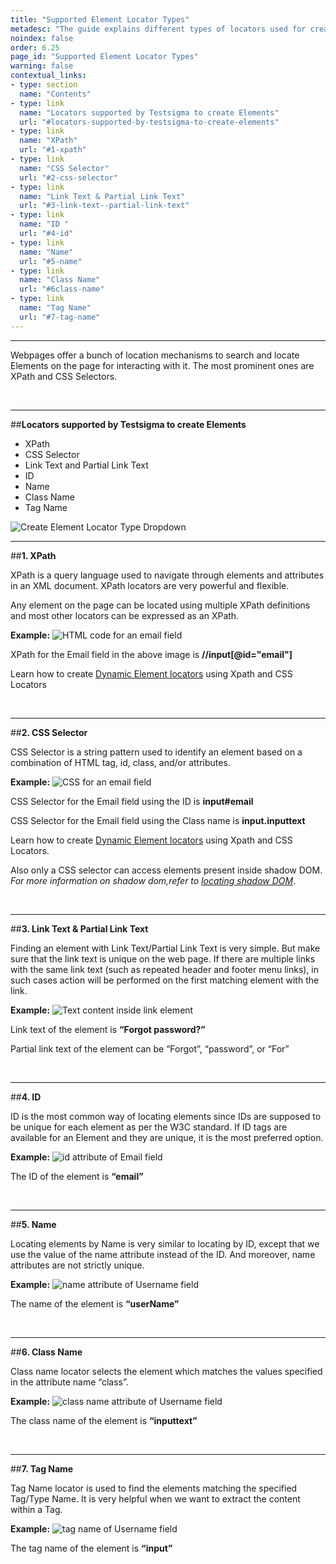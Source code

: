 ```yaml
---
title: "Supported Element Locator Types"
metadesc: "The guide explains different types of locators used for creating Elements in Testsigma."
noindex: false
order: 6.25
page_id: "Supported Element Locator Types"
warning: false
contextual_links:
- type: section
  name: "Contents"
- type: link
  name: "Locators supported by Testsigma to create Elements"
  url: "#locators-supported-by-testsigma-to-create-elements"
- type: link
  name: "XPath"
  url: "#1-xpath"
- type: link
  name: "CSS Selector"
  url: "#2-css-selector"
- type: link
  name: "Link Text & Partial Link Text"
  url: "#3-link-text--partial-link-text"
- type: link
  name: "ID "
  url: "#4-id"
- type: link
  name: "Name"
  url: "#5-name"
- type: link
  name: "Class Name"
  url: "#6class-name"
- type: link
  name: "Tag Name"
  url: "#7-tag-name"
---
```


---

Webpages offer a bunch of location mechanisms to search and locate Elements on the page for interacting with it. The most prominent ones are XPath and CSS Selectors.

<br>

---
##**Locators supported by Testsigma to create Elements**
* XPath<br>
* CSS Selector<br>
* Link Text and Partial Link Text<br>
* ID<br>
* Name<br>
* Class Name<br>
* Tag Name<br>

![Create Element Locator Type Dropdown](https://docs.testsigma.com/images/supported-locator-types/create-element-locator-dropdown.png)

---
##**1. XPath**

XPath is a query language used to navigate through elements and attributes in an XML document. XPath locators are very powerful and flexible.

Any element on the page can be located using multiple XPath definitions and most other locators can be expressed as an XPath.

**Example:**
![HTML code for an email field](https://docs.testsigma.com/images/supported-locator-types/email-field-html-code.png)

XPath for the Email field in the above image is **//input[@id="email"]**

Learn how to create [Dynamic Element locators](https://testsigma.com/docs/elements/dynamic-elements/with-parameter-test-data/) using Xpath and CSS Locators

<br>


---
##**2. CSS Selector**

CSS Selector is a string pattern used to identify an element based on a combination of HTML tag, id, class, and/or attributes.

**Example:**
![CSS  for an email field](https://docs.testsigma.com/images/supported-locator-types/css-field-html-code.png)

CSS Selector for the Email field using the ID is **input#email**

CSS Selector for the Email field using the Class name is **input.inputtext**

Learn how to create [Dynamic Element locators](https://testsigma.com/docs/elements/dynamic-elements/with-parameter-test-data/) using Xpath and CSS Locators.

Also only a CSS selector can access elements present inside shadow DOM. *For more information on shadow dom,refer to
[locating shadow DOM](https://testsigma.com/docs/elements/web-apps/shadow-DOM/)*.

<br>


---
##**3. Link Text & Partial Link Text**

Finding an element with Link Text/Partial Link Text is very simple. But make sure that the link text is unique on the web page. If there are multiple links with the same link text (such as repeated header and footer menu links), in such cases action will be performed on the first matching element with the link.

**Example:**
![Text content inside link element](https://docs.testsigma.com/images/supported-locator-types/link-html-code-text-content.png)

Link text of the element is **“Forgot password?”**

Partial link text of the element can be “Forgot”, “password”, or “For”

<br>

---
##**4. ID**

ID is the most common way of locating elements since IDs are supposed to be unique for each element as per the W3C standard. If ID tags are available for an Element and they are unique, it is the most preferred option.

**Example:**
![id attribute of Email field](https://docs.testsigma.com/images/supported-locator-types/email-field-id-html-attribute.png)

The ID of the element is **“email”**

<br>


---
##**5. Name**

Locating elements by Name is very similar to locating by ID, except that we use the value of the name attribute instead of the ID. And moreover, name attributes are not strictly unique.

**Example:**
![name attribute of Username field](https://docs.testsigma.com/images/supported-locator-types/username-field-name-html-attribute.png)

The name of the element is **“userName”**

<br>


---
##**6. Class Name**

Class name locator selects the element which matches the values specified in the attribute name “class”.

**Example:**
![class name attribute of Username field](https://docs.testsigma.com/images/supported-locator-types/username-field-classname-html-attribute.png)

The class name of the element is **“inputtext”**

<br>


---
##**7. Tag Name**

Tag Name locator is used to find the elements matching the specified Tag/Type Name. It is very helpful when we want to extract the content within a Tag.

**Example:**
![tag name of Username field](https://docs.testsigma.com/images/supported-locator-types/username-field-html-tag-name.png)

The tag name of the element is **“input”**


